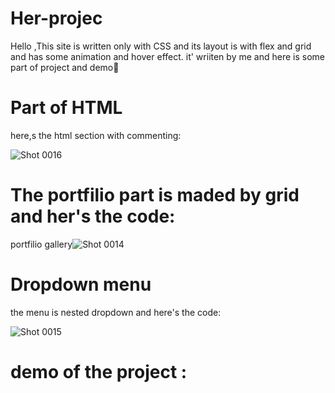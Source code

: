 # Her-projec
Hello ,This site is written only with CSS and its layout is with flex and grid and has some animation and hover effect.
it' wriiten by me and here is some part of project and demo🌼

# Part of HTML

here,s the html section with commenting:


![Shot 0016](https://user-images.githubusercontent.com/116202175/206896533-5315f57e-b0e9-485b-808b-813b6dc22ea3.png)



# The portfilio part is maded by grid and her's the code:


portfilio gallery![Shot 0014](https://user-images.githubusercontent.com/116202175/206896628-b610252f-5227-4469-8a93-fb3982b99776.png)


# Dropdown menu

the menu is nested dropdown  and here's the code:



![Shot 0015](https://user-images.githubusercontent.com/116202175/206896686-fa4b4e48-1d17-4169-b0c9-2e942f02cb16.png)



# demo of the project :
